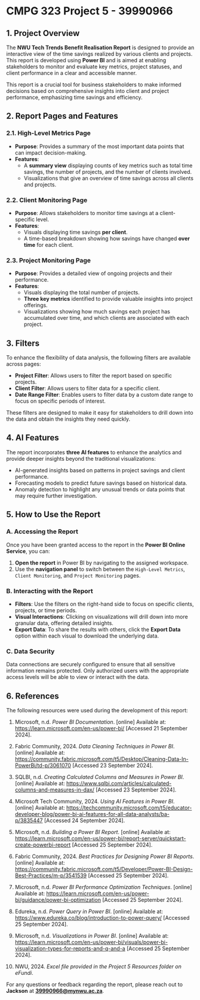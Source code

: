 # CMPG 323 Project 5 - 39990966

## 1. Project Overview
The **NWU Tech Trends Benefit Realisation Report** is designed to provide an interactive view of the time savings realized by various clients and projects. This report is developed using **Power BI** and is aimed at enabling stakeholders to monitor and evaluate key metrics, project statuses, and client performance in a clear and accessible manner.

This report is a crucial tool for business stakeholders to make informed decisions based on comprehensive insights into client and project performance, emphasizing time savings and efficiency.

## 2. Report Pages and Features

### 2.1. High-Level Metrics Page
- **Purpose**: Provides a summary of the most important data points that can impact decision-making.
- **Features**:
  - A **summary view** displaying counts of key metrics such as total time savings, the number of projects, and the number of clients involved.
  - Visualizations that give an overview of time savings across all clients and projects.

### 2.2. Client Monitoring Page
- **Purpose**: Allows stakeholders to monitor time savings at a client-specific level.
- **Features**:
  - Visuals displaying time savings **per client**.
  - A time-based breakdown showing how savings have changed **over time** for each client.

### 2.3. Project Monitoring Page
- **Purpose**: Provides a detailed view of ongoing projects and their performance.
- **Features**:
  - Visuals displaying the total number of projects.
  - **Three key metrics** identified to provide valuable insights into project offerings.
  - Visualizations showing how much savings each project has accumulated over time, and which clients are associated with each project.

## 3. Filters
To enhance the flexibility of data analysis, the following filters are available across pages:
- **Project Filter**: Allows users to filter the report based on specific projects.
- **Client Filter**: Allows users to filter data for a specific client.
- **Date Range Filter**: Enables users to filter data by a custom date range to focus on specific periods of interest.

These filters are designed to make it easy for stakeholders to drill down into the data and obtain the insights they need quickly.

## 4. AI Features
The report incorporates **three AI features** to enhance the analytics and provide deeper insights beyond the traditional visualizations:
- AI-generated insights based on patterns in project savings and client performance.
- Forecasting models to predict future savings based on historical data.
- Anomaly detection to highlight any unusual trends or data points that may require further investigation.

## 5. How to Use the Report

### A. Accessing the Report
Once you have been granted access to the report in the **Power BI Online Service**, you can:
1. **Open the report** in Power BI by navigating to the assigned workspace.
2. Use the **navigation panel** to switch between the `High-Level Metrics`, `Client Monitoring`, and `Project Monitoring` pages.

### B. Interacting with the Report
- **Filters**: Use the filters on the right-hand side to focus on specific clients, projects, or time periods.
- **Visual Interactions**: Clicking on visualizations will drill down into more granular data, offering detailed insights.
- **Export Data**: To share the results with others, click the **Export Data** option within each visual to download the underlying data.

### C. Data Security
Data connections are securely configured to ensure that all sensitive information remains protected. Only authorized users with the appropriate access levels will be able to view or interact with the data.

## 6. References
The following resources were used during the development of this report:

1. Microsoft, n.d. *Power BI Documentation*. [online] Available at: <https://learn.microsoft.com/en-us/power-bi/> [Accessed 21 September 2024].

2. Fabric Community, 2024. *Data Cleaning Techniques in Power BI*. [online] Available at: <https://community.fabric.microsoft.com/t5/Desktop/Cleaning-Data-In-PowerBi/td-p/3061070> [Accessed 23 September 2024].

3. SQLBI, n.d. *Creating Calculated Columns and Measures in Power BI*. [online] Available at: <https://www.sqlbi.com/articles/calculated-columns-and-measures-in-dax/> [Accessed 23 September 2024].

4. Microsoft Tech Community, 2024. *Using AI Features in Power BI*. [online] Available at: <https://techcommunity.microsoft.com/t5/educator-developer-blog/power-bi-ai-features-for-all-data-analysts/ba-p/3835447> [Accessed 24 September 2024].

5. Microsoft, n.d. *Building a Power BI Report*. [online] Available at: <https://learn.microsoft.com/en-us/power-bi/report-server/quickstart-create-powerbi-report> [Accessed 25 September 2024].

6. Fabric Community, 2024. *Best Practices for Designing Power BI Reports*. [online] Available at: <https://community.fabric.microsoft.com/t5/Developer/Power-BI-Design-Best-Practices/m-p/3541539> [Accessed 25 September 2024].

7. Microsoft, n.d. *Power BI Performance Optimization Techniques*. [online] Available at: <https://learn.microsoft.com/en-us/power-bi/guidance/power-bi-optimization> [Accessed 25 September 2024].

8. Edureka, n.d. *Power Query in Power BI*. [online] Available at: <https://www.edureka.co/blog/introduction-to-power-query/> [Accessed 25 September 2024].

9. Microsoft, n.d. *Visualizations in Power BI*. [online] Available at: <https://learn.microsoft.com/en-us/power-bi/visuals/power-bi-visualization-types-for-reports-and-q-and-a> [Accessed 25 September 2024].

10. NWU, 2024. *Excel file provided in the Project 5 Resources folder on eFundi*.




For any questions or feedback regarding the report, please reach out to **Jackson** at **39990966@mynwu.ac.za**.
